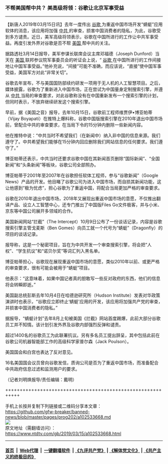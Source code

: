 ### 不帮美国帮中共？ 美高级将领：谷歌让北京军事受益
------------------------

<div class="post_content" itemprop="articleBody">
 <p>
  【新唐人2019年03月15日讯】去年一度传出
  <a href="https://www.ntdtv.com/gb/谷歌.htm">
   谷歌
  </a>
  为重返中国市场开发“蜻蜓”应用软体的消息，该应用将加强
  <a href="https://www.ntdtv.com/gb/中共.htm">
   中共
  </a>
  的审查，损害中国消费者的隐私，为此，谷歌受到多方谴责。近日，美军高级将领表示，谷歌在中国所进行的工作让中共军事受益。再度引发外界对谷歌是否不帮
  <a href="https://www.ntdtv.com/gb/美国.htm">
   美国
  </a>
  帮中共的关注。
 </p>
 <p>
  据路透社3月14日报导，美军参谋长联席会议主席邓福德（Joseph Dunford）当天在
  <a href="https://www.ntdtv.com/gb/美国.htm">
   美国
  </a>
  联邦参议院军事委员会的听证会上说，“
  <a href="https://www.ntdtv.com/gb/谷歌.htm">
   谷歌
  </a>
  在中国所进行的工作间接地让中国军事受益。”他补充说，“间接”可能不准确，而应该说，“直接”使中国军事受益，美国军方对此“非常关切”。
 </p>
 <p>
  谷歌去年宣布，不与美国国防部续约研发一项用于无人机的人工智慧项目。之后，媒体披露，谷歌为了重新进入中国市场，正在尝试为中国量身定制搜索引擎，并遵从
  <a href="https://www.ntdtv.com/gb/中共.htm">
   中共
  </a>
  当局的审查要求，对此谷歌称没有在中国重新发布一个搜索引擎的计划，但同时表示，不放弃继续研发这个搜索引擎。
 </p>
 <p>
  早前，据《美国之音》报导，去年10月15日，谷歌前工程师维贾伊•博亚帕蒂（Vijay Boyapati）在推特上爆料称，谷歌中国版搜索引擎在2010年退出中国市场前，曾配合中共的审查要求，在当局下令的15分钟内删除一些新闻内容。
 </p>
 <p>
  他在推特中说：“中共当时不希望我们（在新闻中）纳入非中国的信息来源。我们遵守了。中共希望我们能够在15分钟内回应删除我们网站信息的任何要求。我们遵守了。”
 </p>
 <p>
  博亚帕蒂还表示，中共当时还要求谷歌中国在其新闻首页删除“国际新闻”、“全国新闻”和“头条新闻”等板块，谷歌公司全部照办。
 </p>
 <p>
  博亚帕蒂于2001年至2007年在谷歌担任软体工程师，参与“谷歌新闻”（Google News）产品的开发。他目睹了谷歌公司为进入中国市场，而自损其新闻功能，这让他感到“极为忧虑”，担心谷歌为了重返中国，将配合当局更加严格的审查要求。
 </p>
 <p>
  谷歌在2010年退出中国市场，2018年又展现出重返中国市场的意愿，不仅推出翻译产品、设立人工智慧中心，还专门推出了中国版Files Go文件极客，并与小米、京东等中国公司展开多领域的合作。
 </p>
 <p>
  美国新闻网站“拦截”（The Intercept）10月9日公布了一份谈话记录，内容是谷歌搜索引擎主管戈麦斯（Ben Gomes）向员工就一个代号为“蜻蜓”（Dragonfly）的项目的谈话记录。
 </p>
 <p>
  报导称，这是一个秘密项目，旨在为中共开发一个审查搜索引擎，将会把“人权”、“学生抗议”和“诺贝尔奖”等词汇列入黑名单。
 </p>
 <p>
  博亚帕蒂担心，谷歌现在展现重返中国市场的意愿，类似2010年以前、或更严格的审查要求，很有可能会被用于“蜻蜓”项目。
 </p>
 <p>
  他表示：“这意味着，如果中国记者真的胆敢写一些反对政府的东西，他们的信息将会转瞬即逝。”
 </p>
 <p>
  美国副总统彭斯去年10月4日在哈德逊研究所（Hudson Institute）发表对华政策演讲时也表示，“谷歌应立即终止‘蜻蜓’应用的开发，该应用将加强共产党的审查，并损害中国消费者的隐私。”
 </p>
 <p>
  据报导，“蜻蜓计划”去年8月上旬被美国《拦截》网站首度踢爆，此前大部分谷歌员工并不知情。该计划引发外界及谷歌内部强烈反弹和谴责。
 </p>
 <p>
  超过1400名的谷歌员工为此联署抗议。另有多名员工提出辞呈，其中包括此前在谷歌公司机器智能部工作的高级科学家普尔森（Jack Poulson）。
 </p>
 <p>
  美国国会和白宫也表达了反对意见。
 </p>
 <p>
  16名美国国会议员曾向谷歌发信，质询公司是否为了重返中国市场，而准备配合中共政府信息过滤和监测用户的要求。
 </p>
 <p>
  （记者刘明焕报导/责任编辑：戴明）
 </p>
 <div class="single_ad">
 </div>
</div>

+++++++++++++++++++++++++++++++++++++++++++++++++++++++++++<br/><br/>
手机上长按并复制下列链接或二维码分享本文章：<br/>
https://github.com/gfw-breaker/banned-news/blob/master/pages/prog202/a102533668.md <br/>
<a href='https://github.com/gfw-breaker/banned-news/blob/master/pages/prog202/a102533668.md'><img src='https://github.com/gfw-breaker/banned-news/blob/master/pages/prog202/a102533668.md.png'/></a> <br/>
原文地址（需翻墙访问）：https://www.ntdtv.com/gb/2019/03/15/a102533668.html


------------------------
#### [首页](https://github.com/gfw-breaker/banned-news/blob/master/README.md) &nbsp;|&nbsp; [Web代理](https://github.com/labour-camp/helloworld) &nbsp;|&nbsp; [一键翻墙软件](https://github.com/gfw-breaker/nogfw/blob/master/README.md) &nbsp;| [《九评共产党》](https://github.com/gfw-breaker/9ping.md/blob/master/README.md#九评之一评共产党是什么) | [《解体党文化》](https://github.com/gfw-breaker/jtdwh.md/blob/master/README.md) | [《共产主义的终极目的》](https://github.com/gfw-breaker/gczydzjmd.md/blob/master/README.md)

